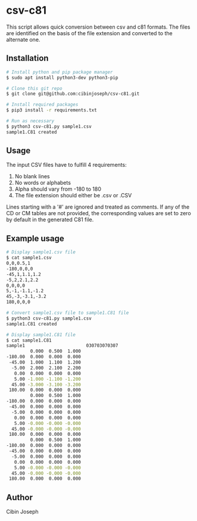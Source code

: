 # csv-c81
This script allows quick conversion between csv and c81 formats. The files are identified on the basis of the file extension 
and converted to the alternate one.


## Installation
```bash
# Install python and pip package manager
$ sudo apt install python3-dev python3-pip

# Clone this git repo
$ git clone git@github.com:cibinjoseph/csv-c81.git

# Install required packages
$ pip3 install -r requirements.txt

# Run as necessary
$ python3 csv-c81.py sample1.csv
sample1.C81 created
```

## Usage
The input CSV files have to fulfill 4 requirements:
1. No blank lines
2. No words or alphabets
3. Alpha should vary from -180 to 180
4. The file extension should either be .csv or .CSV

Lines starting with a '#' are ignored and treated as comments.
If any of the CD or CM tables are not provided, the corresponding values are set to zero by default in the generated C81 file.

## Example usage
```bash
# Display sample1.csv file
$ cat sample1.csv
0,0,0.5,1
-180,0,0,0
-45,1,1.1,1.2
-5,2,2.1,2.2
0,0,0,0
5,-1,-1.1,-1.2
45,-3,-3.1,-3.2
180,0,0,0

# Convert sample1.csv file to sample1.C81 file
$ python3 csv-c81.py sample1.csv
sample1.C81 created

# Display sample1.C81 file
$ cat sample1.C81
sample1                       030703070307
         0.000  0.500  1.000
-180.00  0.000  0.000  0.000
 -45.00  1.000  1.100  1.200
  -5.00  2.000  2.100  2.200
   0.00  0.000  0.000  0.000
   5.00 -1.000 -1.100 -1.200
  45.00 -3.000 -3.100 -3.200
 180.00  0.000  0.000  0.000
         0.000  0.500  1.000
-180.00  0.000  0.000  0.000
 -45.00  0.000  0.000  0.000
  -5.00  0.000  0.000  0.000
   0.00  0.000  0.000  0.000
   5.00 -0.000 -0.000 -0.000
  45.00 -0.000 -0.000 -0.000
 180.00  0.000  0.000  0.000
         0.000  0.500  1.000
-180.00  0.000  0.000  0.000
 -45.00  0.000  0.000  0.000
  -5.00  0.000  0.000  0.000
   0.00  0.000  0.000  0.000
   5.00 -0.000 -0.000 -0.000
  45.00 -0.000 -0.000 -0.000
 180.00  0.000  0.000  0.000
```

## Author
Cibin Joseph
